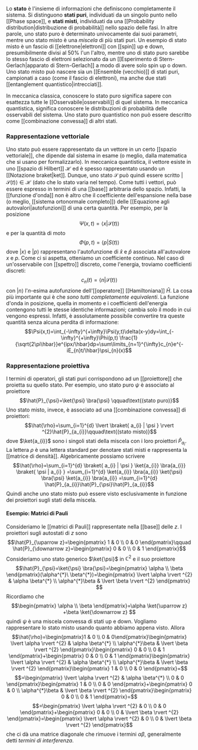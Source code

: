 Lo **stato** è l'insieme di informazioni che definiscono completamente il sistema. Si distinguono **stati puri**, individuati da un singolo punto nello [[Phase space]], e **stati misti**, individuati da una [[Probability distribution|distribuzione di probabilità]] nello spazio delle fasi. In altre parole, uno stato puro è determinato univocamente dai suoi parametri, mentre uno stato misto è una *miscela* di più stati puri. Un esempio di stato misto è un fascio di [[elettrone|elettroni]] con [[spin]] up e down, presumibilmente divisi al 50% l'un l'altro, mentre uno di stato puro sarebbe lo stesso fascio di elettroni selezionato da un [[Esperimento di Stern-Gerlach|apparato di Stern-Gerlach]] a modo di avere solo spin up o down. Uno stato misto può nascere sia un [[Ensemble (vecchio)]] di stati puri, campionati a caso (come il fascio di elettroni), ma anche due stati [[entanglement quantistico|intrecciati]].

In meccanica classica, conoscere lo stato puro significa sapere con esattezza tutte le [[Osservabile|osservabili]] di quel sistema. In meccanica quantistica, significa conoscere le distribuzioni di probabilità delle osservabili del sistema. Uno stato puro quantistico non può essere descritto come [[combinazione convessa]] di altri stati.
### Rappresentazione vettoriale
Uno stato può essere rappresentato da un vettore in un certo [[spazio vettoriale]], che dipende dal sistema in esame (o meglio, dalla matematica che si usano per formalizzarlo). In meccanica quantistica, il vettore esiste in uno [[spazio di Hilbert]] $\mathcal{H}$ ed è spesso rappresentato usando un [[Notazione braket|ket]]. Dunque, uno stato $\mathcal{S}$ può quindi essere scritto $|\mathcal{S}(t)\rangle\in \mathcal{H}$ (dato che lo stato varia nel tempo). Come tutti i vettori, può essere espresso in termini di una [[base]] arbitraria dello spazio. Infatti, la [[funzione d'onda]] non è altro che il coefficiente dell'espansione nella base (o meglio, [[sistema ortonormale completo]]) delle [[Equazione agli autovalori|autofunzioni]] di una certa quantità. Per esempio, per la posizione
$$\Psi(x,t)=\langle x|\mathcal{S}(t)\rangle$$
e per la quantità di moto
$$\Phi(p,t)=\langle p|S(t)\rangle$$
dove $|x\rangle$ e $|p\rangle$ rappresentano l'autofunzione di $\hat{x}$ e $\hat{p}$ associata all'autovalore $x$ e $p$. Come ci si aspetta, otteniamo un coefficiente continuo. Nel caso di un'osservabile con [[spettro]] discreto, come l'energia, troviamo coefficienti discreti:
$$c_{n}(t)=\langle n|\mathcal{S}(t)\rangle$$
con $|n\rangle$ l'$n$-esima autofunzione dell'[[operatore]] [[Hamiltoniana]] $\hat{H}$. La cosa più importante qui è che *sono tutti completamente equivalenti*. La funzione d'onda in posizione, quella in momento e i coefficienti dell'energia contengono tutti le stesse identiche informazioni; cambia solo il modo in cui vengono espressi. Infatti, è assolutamente possibile convertire tra queste quantità senza alcuna perdita di informazione:
$$\Psi(x,t)=\int_{-\infty}^{+\infty}\Psi(y,t)\delta(x-y)dy=\int_{-\infty}^{+\infty}\Phi(p,t) \frac{1}{\sqrt{2\pi\hbar}}e^{ipx/\hbar}dp=\sum\limits_{n=1}^{\infty}c_{n}e^{-iE_{n}t/\hbar}\psi_{n}(x)$$
### Rappresentazione proiettiva
I termini di operatori, gli stati puri corrispondono ad un [[proiettore]] che proietta su quello stato. Per esempio, uno stato puro $\psi$ è associato al proiettore
$$\hat{P}_{\psi}=\ket{\psi} \bra{\psi} \qquad\text{(stato puro)}$$
Uno stato misto, invece, è associato ad una [[combinazione convessa]] di proiettori:
$$\hat{\rho}=\sum_{i=1}^{d} \lvert \braket{ a_{i} | \psi }  \rvert ^{2}\hat{P}_{a_{i}}\qquad\text{(stato misto)}$$
dove $\ket{a_{i}}$ sono i singoli stati della miscela con i loro proiettori $\hat{P}_{a_{i}}$. La lettera $\rho$ è una lettera standard per denotare stati misti e rappresenta la [[matrice di densità]]. Algebricamente possiamo scrivere
$$\hat{\rho}=\sum_{i=1}^{d} \braket{ a_{i} | \psi } \ket{a_{i}} \bra{a_{i}} \braket{ \psi | a_{i} } =\sum_{i=1}^{d} \ket{a_{i}} \bra{a_{i}} \ket{\psi} \bra{\psi} \ket{a_{i}} \bra{a_{i}} =\sum_{i=1}^{d} \hat{P}_{a_{i}}\hat{P}_{\psi}\hat{P}_{a_{i}}$$
Quindi anche uno stato misto può essere visto esclusivamente in funzione dei proiettori sugli stati della miscela.
#### Esempio: Matrici di Pauli
Consideriamo le [[matrici di Pauli]] rappresentate nella [[base]] delle $z$. I proiettori sugli autostati di $z$ sono
$$\hat{P}_{\uparrow z}=\begin{pmatrix}
1 & 0  \\
0 & 0
\end{pmatrix}\qquad \hat{P}_{\downarrow z}=\begin{pmatrix}
0 & 0  \\
0 & 1
\end{pmatrix}$$
Consideriamo uno stato generico $\ket{\psi}$ in $\mathbb{C}^{2}$ e il suo proiettore
$$\hat{P}_{\psi}=\ket{\psi} \bra{\psi}=\begin{pmatrix}
\alpha \\
\beta
\end{pmatrix}(\alpha^{*}\ \beta^{*})=\begin{pmatrix}
\lvert \alpha \rvert ^{2} & \alpha \beta^{*} \\
\alpha^{*}\beta & \lvert \beta \rvert ^{2}
\end{pmatrix} $$
Ricordiamo che
$$\begin{pmatrix}
\alpha  \\
\beta
\end{pmatrix}=\alpha \ket{\uparrow z} +\beta \ket{\downarrow z} $$
quindi $\psi$ è una miscela convessa di stati up e down. Vogliamo rappresentare lo stato misto usando quanto abbiamo appena visto. Allora
$$\hat{\rho}=\begin{pmatrix}1 & 0 \\
0 & 0\end{pmatrix}\begin{pmatrix}
\lvert \alpha \rvert ^{2} & \alpha \beta^{*} \\
\alpha^{*}\beta & \lvert \beta \rvert ^{2}
\end{pmatrix}\begin{pmatrix}
0 & 0 \\
0 & 1
\end{pmatrix}+\begin{pmatrix}
0 & 0 \\
0 & 1
\end{pmatrix}\begin{pmatrix}
\lvert \alpha \rvert ^{2} & \alpha \beta^{*} \\
\alpha^{*}\beta & \lvert \beta \rvert ^{2}
\end{pmatrix}\begin{pmatrix}
1 & 0 \\
0 & 0
\end{pmatrix}=$$
$$=\begin{pmatrix}
\lvert \alpha \rvert ^{2} & \alpha \beta^{*} \\
0 & 0
\end{pmatrix}\begin{pmatrix}
1 & 0 \\
0 & 0
\end{pmatrix}+\begin{pmatrix}
0 & 0 \\
\alpha^{*}\beta & \lvert \beta \rvert ^{2}
\end{pmatrix}\begin{pmatrix}
0 & 0 \\
0 & 1
\end{pmatrix}=$$
$$=\begin{pmatrix}
\lvert \alpha \rvert ^{2} & 0 \\
0 & 0
\end{pmatrix}+\begin{pmatrix}
0 & 0 \\
0 & \lvert \beta \rvert ^{2}
\end{pmatrix}=\begin{pmatrix}
\lvert \alpha \rvert ^{2} & 0 \\
0 & \lvert \beta \rvert ^{2}
\end{pmatrix}$$
che ci dà una matrice diagonale che rimuove i termini $\alpha \beta$, generalmente detti *termini di interferenza*.